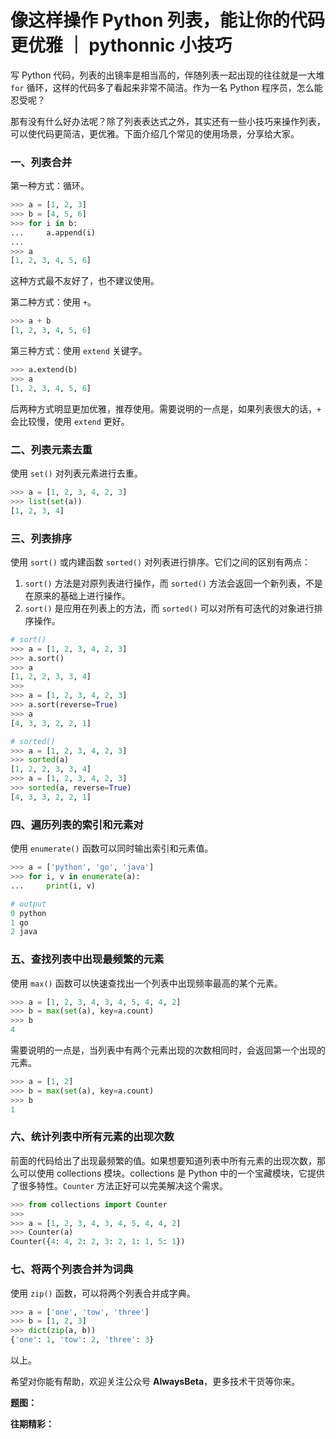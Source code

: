 # 像这样操作 Python 列表，能让你的代码更优雅 ｜ pythonnic 小技巧

写 Python 代码，列表的出镜率是相当高的，伴随列表一起出现的往往就是一大堆 `for` 循环，这样的代码多了看起来非常不简洁。作为一名 Python 程序员，怎么能忍受呢？

那有没有什么好办法呢？除了列表表达式之外，其实还有一些小技巧来操作列表，可以使代码更简洁，更优雅。下面介绍几个常见的使用场景，分享给大家。

### 一、列表合并

第一种方式：循环。

```python
>>> a = [1, 2, 3]
>>> b = [4, 5, 6]
>>> for i in b:
...     a.append(i)
...
>>> a
[1, 2, 3, 4, 5, 6]
```

这种方式最不友好了，也不建议使用。

第二种方式：使用 `+`。

```python
>>> a + b
[1, 2, 3, 4, 5, 6]
```

第三种方式：使用 `extend` 关键字。

```python
>>> a.extend(b)
>>> a
[1, 2, 3, 4, 5, 6]
```

后两种方式明显更加优雅，推荐使用。需要说明的一点是，如果列表很大的话，`+` 会比较慢，使用 `extend` 更好。

### 二、列表元素去重

使用 `set()` 对列表元素进行去重。

```python
>>> a = [1, 2, 3, 4, 2, 3]
>>> list(set(a))
[1, 2, 3, 4]
```

### 三、列表排序

使用 `sort()` 或内建函数 `sorted()` 对列表进行排序。它们之间的区别有两点：

1. `sort()` 方法是对原列表进行操作，而 `sorted()` 方法会返回一个新列表，不是在原来的基础上进行操作。
2. `sort()` 是应用在列表上的方法，而 `sorted()` 可以对所有可迭代的对象进行排序操作。

```python
# sort()
>>> a = [1, 2, 3, 4, 2, 3]
>>> a.sort()
>>> a
[1, 2, 2, 3, 3, 4]
>>>
>>> a = [1, 2, 3, 4, 2, 3]
>>> a.sort(reverse=True)
>>> a
[4, 3, 3, 2, 2, 1]

# sorted()
>>> a = [1, 2, 3, 4, 2, 3]
>>> sorted(a)
[1, 2, 2, 3, 3, 4]
>>> a = [1, 2, 3, 4, 2, 3]
>>> sorted(a, reverse=True)
[4, 3, 3, 2, 2, 1]
```

### 四、遍历列表的索引和元素对

使用 `enumerate()` 函数可以同时输出索引和元素值。

```python
>>> a = ['python', 'go', 'java']
>>> for i, v in enumerate(a):
...     print(i, v)

# output
0 python
1 go
2 java
```

### 五、查找列表中出现最频繁的元素

使用 `max()` 函数可以快速查找出一个列表中出现频率最高的某个元素。

```python
>>> a = [1, 2, 3, 4, 3, 4, 5, 4, 4, 2]
>>> b = max(set(a), key=a.count)
>>> b
4
```

需要说明的一点是，当列表中有两个元素出现的次数相同时，会返回第一个出现的元素。

```python
>>> a = [1, 2]
>>> b = max(set(a), key=a.count)
>>> b
1
```

### 六、统计列表中所有元素的出现次数

前面的代码给出了出现最频繁的值。如果想要知道列表中所有元素的出现次数，那么可以使用 collections 模块。collections 是 Python 中的一个宝藏模块，它提供了很多特性。`Counter` 方法正好可以完美解决这个需求。

```python
>>> from collections import Counter
>>>
>>> a = [1, 2, 3, 4, 3, 4, 5, 4, 4, 2]
>>> Counter(a)
Counter({4: 4, 2: 2, 3: 2, 1: 1, 5: 1})
```

### 七、将两个列表合并为词典

使用 `zip()` 函数，可以将两个列表合并成字典。

```python
>>> a = ['one', 'tow', 'three']
>>> b = [1, 2, 3]
>>> dict(zip(a, b))
{'one': 1, 'tow': 2, 'three': 3}
```

以上。

希望对你能有帮助，欢迎关注公众号 **AlwaysBeta**，更多技术干货等你来。

**题图：**

**往期精彩：**

